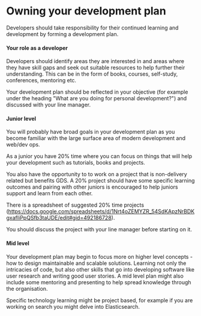 # Owning your development plan

Developers should take responsibility for their continued learning and
development by forming a development plan.

#### Your role as a developer

Developers should identify areas they are interested in and areas where they
have skill gaps and seek out suitable resources to help further their
understanding. This can be in the form of books, courses, self-study,
conferences, mentoring etc.

Your development plan should be reflected in your objective (for example under
the heading "What are you doing for personal development?") and discussed with
your line manager.

#### Junior level

You will probably have broad goals in your development plan as you become familiar
with the large surface area of modern development and web/dev ops.

As a junior you have 20% time where you can focus on things that will help your development such as tutorials, books and projects.

You also have the opportunity to to work on a project that is non-delivery related
but benefits GDS. A 20% project should have some specific learning outcomes and
pairing with other juniors is encouraged to help juniors support and learn from
each other.

There is a spreadsheet of suggested 20% time projects
(https://docs.google.com/spreadsheets/d/1Nrt4oZEMYZR_54SdKApzNrBDKgxafIiPpQSfb3taUDE/edit#gid=492186728).

You should discuss the project with your line manager before starting on it.

#### Mid level

Your development plan may begin to focus more on higher level concepts - how to
design maintainable and scalable solutions. Learning not only the intricacies of
code, but also other skills that go into developing software like user research
and writing good user stories. A mid level plan might also include some
mentoring and presenting to help spread knowledge through the organisation.

Specific technology learning might be project based, for example if you are
working on search you might delve into Elasticsearch.
